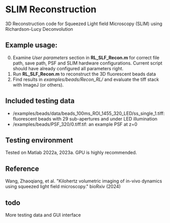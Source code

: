 # SLIM Reconstruction
3D Reconstruction code for Squeezed Light field Microscopy (SLIM) using Richardson-Lucy Deconvolution

## Example usage:
0. Examine _User parameters_ section in __RL_SLF_Recon.m__ for correct file path, save path, PSF and SLIM hardware configurations. Current script should have already configured all parameters right.  
1. Run __RL_SLF_Recon.m__ to reconstruct the 3D fluorescent beads data
2. Find results in _examples/beads/Recon_RL/_ and evaluate the tiff stack with ImageJ (or others).

## Included testing data
- /examples/beads/data/beads_100ms_ROI_1455_320_LED/ss_single_1.tiff: fluorescent beads with 29 sub-apertures and under LED illumination
- /examples/beads/PSF_320/0.tiff.tif: an example PSF at z=0

## Testing environment
Tested on Matlab 2022a, 2023a. GPU is highly recommended. 

## Reference
Wang, Zhaoqiang, et al. "Kilohertz volumetric imaging of in-vivo dynamics using squeezed light field microscopy." bioRxiv (2024)

## todo
More testing data and GUI interface





